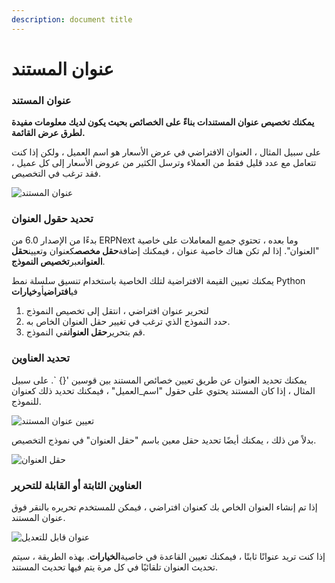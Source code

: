 ```yaml
---
description: document title
---
```


# عنوان المستند

### عنوان المستند

**يمكنك تخصيص عنوان المستندات بناءً على الخصائص بحيث يكون لديك معلومات مفيدة لطرق عرض القائمة.**

على سبيل المثال ، العنوان الافتراضي في عرض الأسعار هو اسم العميل ، ولكن إذا كنت تتعامل مع عدد قليل فقط من العملاء وترسل الكثير من عروض الأسعار إلى كل عميل ، فقد ترغب في التخصيص.

![عنوان المستند](https://docs.erpnext.com/files/document-title.png)

### تحديد حقول العنوان

بدءًا من الإصدار 6.0 من ERPNext وما بعده ، تحتوي جميع المعاملات على خاصية "العنوان". إذا لم تكن هناك خاصية عنوان ، فيمكنك إضافة**حقل مخصص**كعنوان وتعيين**حقل العنوان**عبر**تخصيص النموذج**.

يمكنك تعيين القيمة الافتراضية لتلك الخاصية باستخدام تنسيق سلسلة نمط Python في**افتراضي**أو**خيارات**

1. لتحرير عنوان افتراضي ، انتقل إلى تخصيص النموذج
2. حدد النموذج الذي ترغب في تغيير حقل العنوان الخاص به.
3. قم بتحرير**حقل العنوان**في النموذج.

### تحديد العناوين

يمكنك تحديد العنوان عن طريق تعيين خصائص المستند بين قوسين '{} \`. على سبيل المثال ، إذا كان المستند يحتوي على حقول "اسم\_العميل" ، فيمكنك تحديد ذلك كعنوان للنموذج.

![تعيين عنوان المستند](https://docs.erpnext.com/files/set-document-title.gif)

بدلاً من ذلك ، يمكنك أيضًا تحديد حقل معين باسم "حقل العنوان" في نموذج التخصيص.

![حقل العنوان](https://docs.erpnext.com/files/title-field-in-view-settings.png)

### العناوين الثابتة أو القابلة للتحرير

إذا تم إنشاء العنوان الخاص بك كعنوان افتراضي ، فيمكن للمستخدم تحريره بالنقر فوق عنوان المستند.

![عنوان قابل للتعديل](https://docs.erpnext.com/files/customize-document%D9%AA20title.gif)

إذا كنت تريد عنوانًا ثابتًا ، فيمكنك تعيين القاعدة في خاصية**الخيارات**. بهذه الطريقة ، سيتم تحديث العنوان تلقائيًا في كل مرة يتم فيها تحديث المستند.
